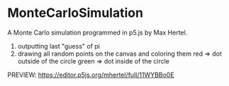 # MonteCarloSimulation

A Monte Carlo simulation programmed in p5.js by Max Hertel.

  1. outputting last "guess" of pi
  2. drawing all random points on the canvas and coloring them
      red => dot outside of the circle
      green => dot inside of the circle

PREVIEW:
https://editor.p5js.org/mhertel/full/11WYBBo0E
